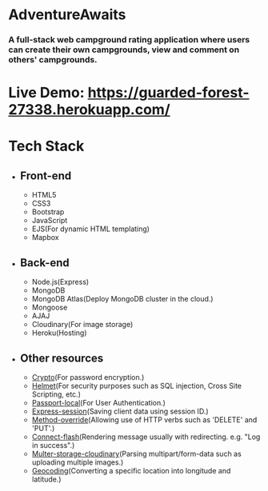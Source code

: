 # AdventureAwaits
### A full-stack web campground rating application where users can create their own campgrounds, view and comment on others' campgrounds.
# Live Demo: https://guarded-forest-27338.herokuapp.com/
# Tech Stack
* ## Front-end
  * HTML5
  * CSS3
  * Bootstrap
  * JavaScript
  * EJS(For dynamic HTML templating)
  * Mapbox
* ## Back-end
  * Node.js(Express)
  * MongoDB
  * MongoDB Atlas(Deploy MongoDB cluster in the cloud.)
  * Mongoose
  * AJAJ
  * Cloudinary(For image storage)
  * Heroku(Hosting)
* ## Other resources
  * [Crypto](https://nodejs.org/api/crypto.html#crypto_crypto)(For password encryption.)
  * [Helmet](https://helmetjs.github.io/)(For security purposes such as SQL injection, Cross Site Scripting, etc.)
  * [Passport-local](https://github.com/jaredhanson/passport-local#passport-local)(For User Authentication.)
  * [Express-session](https://github.com/expressjs/session#express-session)(Saving client data using session ID.)
  * [Method-override](https://github.com/expressjs/method-override#method-override)(Allowing use of HTTP verbs such as 'DELETE' and 'PUT'.)
  * [Connect-flash](https://github.com/jaredhanson/connect-flash)(Rendering message usually with redirecting. e.g. "Log in success".)
  * [Multer-storage-cloudinary](https://github.com/affanshahid/multer-storage-cloudinary)(Parsing multipart/form-data such as uploading multiple images.)
  * [Geocoding](https://github.com/mapbox/mapbox-sdk-js/blob/main/docs/services.md#geocoding)(Converting a specific location into longitude and latitude.)
  
